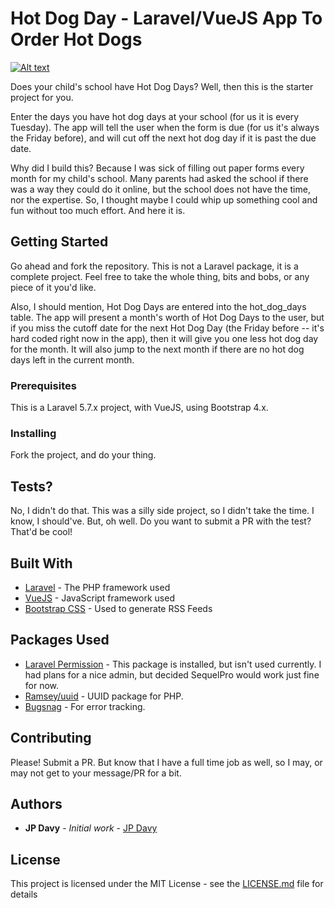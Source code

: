 # Hot Dog Day - Laravel/VueJS App To Order Hot Dogs

[![Alt text](https://img.youtube.com/vi/HbJqfIZkTwA/0.jpg)](https://www.youtube.com/watch?v=HbJqfIZkTwA)

Does your child's school have Hot Dog Days? Well, then this is the starter project for you.

Enter the days you have hot dog days at your school (for us it is every Tuesday). The app will tell the user when the form is due (for us it's always the Friday before), and will cut off the next hot dog day if it is past the due date.

Why did I build this? Because I was sick of filling out paper forms every month for my child's school. Many parents had asked the school if there was a way they could do it online, but the school does not have the time, nor the expertise. So, I thought maybe I could whip up something cool and fun without too much effort. And here it is.

## Getting Started

Go ahead and fork the repository. This is not a Laravel package, it is a complete project. Feel free to take the whole thing, bits and bobs, or any piece of it you'd like.

Also, I should mention, Hot Dog Days are entered into the hot_dog_days table. The app will present a month's worth of Hot Dog Days to the user, but if you miss the cutoff date for the next Hot Dog Day (the Friday before -- it's hard coded right now in the app), then it will give you one less hot dog day for the month. It will also jump to the next month if there are no hot dog days left in the current month.

### Prerequisites

This is a Laravel 5.7.x project, with VueJS, using Bootstrap 4.x.

### Installing

Fork the project, and do your thing.

## Tests?

No, I didn't do that. This was a silly side project, so I didn't take the time. I know, I should've. But, oh well. Do you want to submit a PR with the test? That'd be cool!

## Built With

* [Laravel](https://laravel.com/) - The PHP framework used
* [VueJS](https://vuejs.org/) - JavaScript framework used
* [Bootstrap CSS](https://getbootstrap.com) - Used to generate RSS Feeds

## Packages Used

* [Laravel Permission](https://github.com/spatie/laravel-permission) - This package is installed, but isn't used currently. I had plans for a nice admin, but decided SequelPro would work just fine for now.
* [Ramsey/uuid](https://github.com/ramsey/uuid) - UUID package for PHP.
* [Bugsnag](https://www.bugsnag.com) - For error tracking.

## Contributing

Please! Submit a PR. But know that I have a full time job as well, so I may, or may not get to your message/PR for a bit.

## Authors

* **JP Davy** - *Initial work* - [JP Davy](https://github.com/jp-davy)

## License

This project is licensed under the MIT License - see the [LICENSE.md](LICENSE.md) file for details

